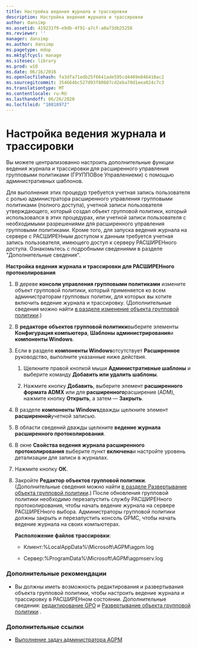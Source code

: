 ```yaml
---
title: Настройка ведения журнала и трассировки
description: Настройка ведения журнала и трассировки
author: dansimp
ms.assetid: 419231f9-e9db-4f91-a7cf-a0a73db25256
ms.reviewer: ''
manager: dansimp
ms.author: dansimp
ms.pagetype: mdop
ms.mktglfcycl: manage
ms.sitesec: library
ms.prod: w10
ms.date: 06/16/2016
ms.openlocfilehash: fa3dfa71edb25f6641ade595cd4469e846410ac2
ms.sourcegitcommit: 354664bc527d93f80687cd2eba70d1eea024c7c3
ms.translationtype: MT
ms.contentlocale: ru-RU
ms.lasthandoff: 06/26/2020
ms.locfileid: "10818972"
---
```

# Настройка ведения журнала и трассировки


Вы можете централизованно настроить дополнительные функции ведения журнала и трассировки для расширенного управления групповыми политиками (ГРУППОВое Управлениеми) с помощью административных шаблонов.

Для выполнения этих процедур требуется учетная запись пользователя с ролью администратора расширенного управления групповыми политиками (полного доступа), учетной записи пользователя утверждающего, который создал объект групповой политики, который использовался в этих процедурах, или учетной записи пользователя с необходимыми разрешениями для расширенного управления групповыми политиками. Кроме того, для запуска ведения журнала на сервере с РАСШИРЕНным доступом к данным требуется учетная запись пользователя, имеющего доступ к серверу РАСШИРЕНного доступа. Ознакомьтесь с подробными сведениями в разделе "Дополнительные сведения".

**Настройка ведения журнала и трассировки для РАСШИРЕНного протоколирования**

1.  В дереве **консоли управления групповыми политиками** измените объект групповой политики, который применяется ко всем администраторам групповых политик, для которых вы хотите включить ведение журнала и трассировку. (Дополнительные сведения можно найти [в разделе изменение объекта групповой политики](editing-a-gpo.md).)

2.  В **редакторе объектов групповой политики**выберите элементы **Конфигурация компьютера**, **Шаблоны администрирования**и **компоненты Windows**.

3.  Если в разделе **компоненты Windows**отсутствует **Расширенное** руководство, выполните указанные ниже действия.

    1.  Щелкните правой кнопкой мыши **Административные шаблоны** и выберите команду **Добавить или удалить шаблоны**.

    2.  Нажмите кнопку **Добавить**, выберите элемент **расширенного формата ADMX** или для **расширенного**расширения (ADM), нажмите кнопку **Открыть**, а затем — **Закрыть**.

4.  В разделе **компоненты Windows**дважды щелкните элемент **расширенной**учетной записью.

5.  В области сведений дважды щелкните **ведение журнала расширенного протоколирования**.

6.  В окне **Свойства ведения журнала расширенного протоколирования** выберите пункт **включена**и настройте уровень детализации для записи в журналах.

7.  Нажмите кнопку **ОК**.

8.  Закройте **Редактор объектов групповой политики**. (Дополнительные сведения можно найти [в разделе Развертывание объекта групповой политики](deploy-a-gpo.md).) После обновления групповой политики необходимо перезапустить службу РАСШИРЕНного протоколирования, чтобы начать ведение журнала на сервере РАСШИРЕНного выбора. Администраторы групповой политики должны закрыть и перезапустить консоль GPMC, чтобы начать ведение журнала на своих компьютерах.

    **Расположение файлов трассировки**:

    -   Клиент:%LocalAppData%\\Microsoft\\AGPM\\agpm.log

    -   Сервер:%ProgramData%\\Microsoft\\AGPM\\agpmserv.log

### Дополнительные рекомендации

-   Вы должны иметь возможность редактирования и развертывания объекта групповой политики, чтобы настроить ведение журнала и трассировку в РАСШИРЕНном состоянии. Дополнительные сведения: [редактирование GPO](editing-a-gpo.md) и [Развертывание объекта групповой политики](deploy-a-gpo.md) .

### Дополнительные ссылки

-   [Выполнение задач администратора AGPM](performing-agpm-administrator-tasks.md)

 

 





